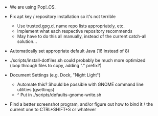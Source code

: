 - We are using Pop!\_OS.

- Fix apt key / repository installation so it's not terrible
    - Use trusted.gpg.d, name repo lists appropriately, etc.
    - Implement what each respective repository recommends
    - May have to do this all manually, instead of the current catch-all solution...

- Automatically set appropriate default Java (16 instead of 8)

- ./scripts/install-dotfiles.sh could probably be much more optimized (loop through files to copy, adding "." prefix?)

- Document Settings (e.g. Dock, "Night Light")
    - Automate this? Should be possible with GNOME command line utilities (gsettings)
    - ^ Put in ./scripts/defaults-gnome-write.sh

- Find a better screenshot program, and/or figure out how to bind it / the current one to CTRL+SHIFT+S or whatever
